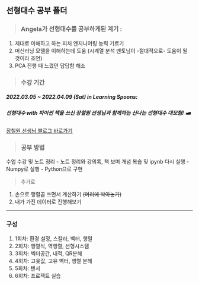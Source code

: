 
## 선형대수 공부 폴더

> ### Angela가 선형대수를 공부하게된 계기 : 
1. 제대로 이해하고 하는 피처 엔지니어링 능력 기르기
2. 머신러닝 모델을 이해하는데 도움 (시계열 분석 멘토님이 -절대적으로- 도움이 될 것이라 조언)
3. PCA 진행 때 느꼈던 답답함 해소

> ### 수강 기간

##### 2022.03.05 ~ 2022.04.09 (Sat) in Learning Spoons: 

##### 선형대수 with 파이썬 책을 쓰신 장철원 선생님과 함께하는 신나는 선형대수 대모험! 🛥

[장철원 선생님 블로그 바로가기](https://losskatsu.github.io/about/)

> ### 공부 방법

수업 수강 및 노트 정리 - 노트 정리와 강의록, 책 보며 개념 복습 및 ipynb 다시 실행 - Numpy로 실행 - Python으로 구현

  > 추가로 
  1. 손으로 행렬곱 쓰면서 계산하기 ~~(머리에 박아놓기)~~
  2. 내가 가진 데이터로 진행해보기


---

### 구성

1. 1회차: 환경 설정, 스칼라, 벡터, 행렬
2. 2회차: 행렬식, 역행렬, 선형시스템
3. 3회차: 벡터공간, 내적, QR분해
4. 4회차: 고윳값, 고유 벡터, 행렬 분해
5. 5회차: 텐서
6. 6회차: 프로젝트 실습
